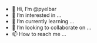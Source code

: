 - 👋 Hi, I’m @pyelbar
- 👀 I’m interested in ...
- 🌱 I’m currently learning ...
- 💞️ I’m looking to collaborate on ...
- 📫 How to reach me ...

<!---
pyelbar/pyelbar is a ✨ special ✨ repository because its `README.md` (this file) appears on your GitHub profile.
You can click the Preview link to take a look at your changes.
--->
